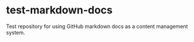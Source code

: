 # test-markdown-docs
Test repository for using GitHub markdown docs as a content management system.
